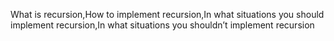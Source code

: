 What is recursion,How to implement recursion,In what situations you should implement recursion,In what situations you shouldn’t implement recursion
